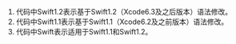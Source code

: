 1. 代码中Swift1.2表示基于Swift1.2（Xcode6.3及之后版本）语法修改。2. 代码中Swift1.1表示基于Swift1.1（Xcode6.2及之前版本）语法修改。3. 代码中Swift表示适用于Swift1.1和Swift1.2。